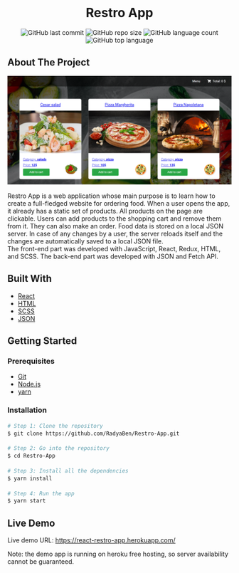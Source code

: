 <div align="center">
	<br>
	<h1>Restro App</h1>
</div>

<!-- PROJECT SHIELDS -->
<div align="center">

   ![GitHub last commit](https://img.shields.io/github/last-commit/RadyaBen/Restro-App?style=plastic)
   ![GitHub repo size](https://img.shields.io/github/repo-size/RadyaBen/Restro-App?style=plastic)
   ![GitHub language count](https://img.shields.io/github/languages/count/RadyaBen/Restro-App?style=plastic)
   ![GitHub top language](https://img.shields.io/github/languages/top/RadyaBen/Restro-App?style=plastic)

</div>

<!-- ABOUT THE PROJECT -->
## About The Project

<img src="src/assets/image/app-screenshot.png" max-width="100%" height="auto" alt="Restro App" title="Restro App">

Restro App is a web application whose main purpose is to learn how to create a full-fledged website for ordering food.
When a user opens the app, it already has a static set of products. All products on the page are clickable. Users can
add products to the shopping cart and remove them from it. They can also make an order. 
Food data is stored on a local JSON server. In case of any changes by a user, the server reloads itself and the changes are automatically saved to a
local JSON file. <br> 
The front-end part was developed with JavaScript, React, Redux, HTML, and SCSS. The back-end part was developed with JSON and Fetch API.

## Built With

* [React](https://reactjs.org/)
* [HTML](https://developer.mozilla.org/en-US/docs/Web/HTML)
* [SCSS](https://sass-lang.com/)
* [JSON](https://www.json.org/json-en.html/)

<!-- GETTING STARTED -->
## Getting Started

### Prerequisites

* [Git](https://git-scm.com)
* [Node.js](https://nodejs.org/en/download/)
* [yarn](https://classic.yarnpkg.com/en/)

### Installation

```sh
# Step 1: Clone the repository
$ git clone https://github.com/RadyaBen/Restro-App.git

# Step 2: Go into the repository
$ cd Restro-App

# Step 3: Install all the dependencies
$ yarn install

# Step 4: Run the app
$ yarn start
```

<!-- LIVE DEMO -->
## Live Demo

Live demo URL: https://react-restro-app.herokuapp.com/

Note: the demo app is running on heroku free hosting, so server availability cannot be guaranteed.